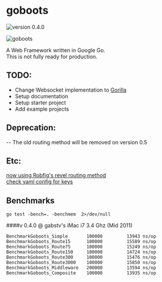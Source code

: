 goboots
=======
![version 0.4.0](https://img.shields.io/badge/v-0.4.0-blue.svg)  
  

![goboots](https://s3.amazonaws.com/gabstv-github/goboots.png)

A Web Framework written in Google Go.  
This is not fully ready for production.

## TODO:
- Change Websocket implementation to [Gorilla](https://github.com/gorilla/websocket)
- Setup documentation
- Setup starter project
- Add example projects

## Deprecation:
-- The old routing method will be removed on version 0.5

## Etc:

[now using Robfig's revel routing method](http://revel.github.io/manual/routing.html)  
[check yaml config for keys](http://godoc.org/gopkg.in/yaml.v2)

## Benchmarks

`go test -bench=. -benchmem  2>/dev/null`

####v 0.4.0 @ gabstv's iMac i7 3.4 Ghz (Mid 2011)
```
BenchmarkGoboots_Simple	      100000	     13943 ns/op
BenchmarkGoboots_Route15	  100000	     15589 ns/op
BenchmarkGoboots_Route75	  100000	     15249 ns/op
BenchmarkGoboots_Route150	  100000	     14724 ns/op
BenchmarkGoboots_Route300	  100000	     15476 ns/op
BenchmarkGoboots_Route3000	  100000	     15850 ns/op
BenchmarkGoboots_Middleware	  200000	     13594 ns/op
BenchmarkGoboots_Composite	  100000	     13935 ns/op
```